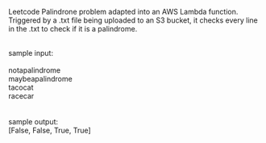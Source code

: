 Leetcode Palindrone problem adapted into an AWS Lambda function. Triggered by a .txt file being uploaded to an S3 bucket, it checks every line in the .txt to check if it is a palindrome.<br><br>

sample input:<br><br>
notapalindrome<br>
maybeapalindrome<br>
tacocat<br>
racecar<br>
<br><br>
sample output:<br>
[False, False, True, True] 
